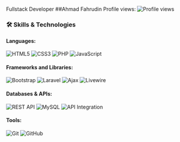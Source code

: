 Fullstack Developer
##Ahmad Fahrudin
Profile views: ![Profile views](https://komarev.com/ghpvc/?username=anandadimmas1204)

### 🛠 Skills & Technologies
#### Languages:
![HTML5](https://img.shields.io/badge/-HTML5-E34F26?style=flat-square&logo=html5&logoColor=white)
![CSS3](https://img.shields.io/badge/-CSS3-1572B6?style=flat-square&logo=css3)
![PHP](https://img.shields.io/badge/-PHP-777BB4?style=flat-square&logo=php&logoColor=white)
![JavaScript](https://img.shields.io/badge/-JavaScript-F7DF1E?style=flat-square&logo=javascript&logoColor=black)
#### Frameworks and Libraries:
![Bootstrap](https://img.shields.io/badge/-Bootstrap-563D7C?style=flat-square&logo=bootstrap&logoColor=white)
![Laravel](https://img.shields.io/badge/-Laravel-FF2D20?style=flat-square&logo=laravel&logoColor=white)
![Ajax](https://img.shields.io/badge/-Ajax-0753B9?style=flat-square&logo=jquery&logoColor=white)
![Livewire](https://img.shields.io/badge/-Livewire-4E56A6?style=flat-square&logo=laravel&logoColor=white)
#### Databases & APIs:
![REST API](https://img.shields.io/badge/-REST%20API-009688?style=flat-square&logo=api)
![MySQL](https://img.shields.io/badge/-MySQL-4479A1?style=flat-square&logo=mysql&logoColor=white)
![API Integration](https://img.shields.io/badge/-API%20Integration-FF6F00?style=flat-square&logo=api&logoColor=white)
#### Tools:
![Git](https://img.shields.io/badge/-Git-F05032?style=flat-square&logo=git&logoColor=white)
![GitHub](https://img.shields.io/badge/-GitHub-181717?style=flat-square&logo=github)


<!--
**ahmad-fahrudin/ahmad-fahrudin** is a ✨ _special_ ✨ repository because its `README.md` (this file) appears on your GitHub profile.

Here are some ideas to get you started:

- 🔭 I’m currently working on ...
- 🌱 I’m currently learning ...
- 👯 I’m looking to collaborate on ...
- 🤔 I’m looking for help with ...
- 💬 Ask me about ...
- 📫 How to reach me: ...
- 😄 Pronouns: ...
- ⚡ Fun fact: ...
-->

